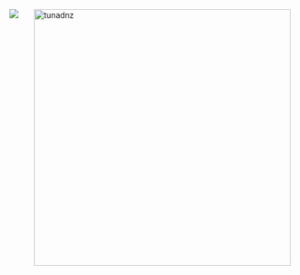 <img align='left' src="https://cdn.discordapp.com/attachments/712351196106457158/814035995544518686/aboutMe.png" />
<img align='right' width='460' src="https://github-readme-stats.vercel.app/api?username=tunadnz&show_icons=true&theme=tokyonight" alt="tunadnz" />
